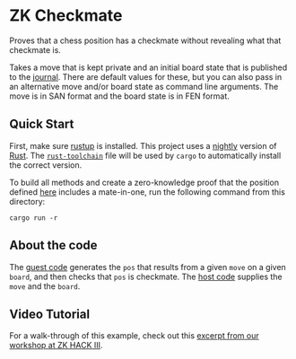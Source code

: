 # ZK Checkmate

Proves that a chess position has a checkmate without revealing what that checkmate is.

Takes a move that is kept private and an initial board state that is published to the [journal](https://www.risczero.com/docs/explainers/zkvm/). There are default values for these, but you can also pass in an alternative move and/or board state as command line arguments. The move is in SAN format and the board state is in FEN format.

## Quick Start

First, make sure [rustup](https://rustup.rs) is installed. This project uses a [nightly](https://doc.rust-lang.org/book/appendix-07-nightly-rust.html) version of [Rust](https://doc.rust-lang.org/book/ch01-01-installation.html). The [`rust-toolchain`](rust-toolchain) file will be used by `cargo` to automatically install the correct version.

To build all methods and create a zero-knowledge proof that the position defined [here](https://github.com/risc0/risc0-rust-examples/blob/main/chess/host/src/main.rs) includes a mate-in-one, run the following command from this directory:

```
cargo run -r
```

## About the code
The [guest code](https://github.com/risc0/risc0-rust-examples/blob/main/chess/methods/guest/src/bin/checkmate.rs) generates the `pos` that results from a given `move` on a given `board`, and then checks that `pos` is checkmate.
The [host code](https://github.com/risc0/risc0-rust-examples/blob/main/chess/host/src/main.rs) supplies the `move` and the `board`. 

## Video Tutorial

For a walk-through of this example, check out this [excerpt from our workshop at ZK HACK III](https://www.youtube.com/watch?v=vxqxRiTXGBI&list=PLcPzhUaCxlCgig7ofeARMPwQ8vbuD6hC5&index=9).
